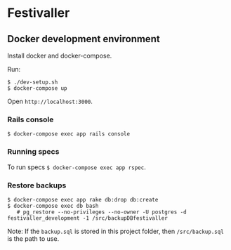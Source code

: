 # Festivaller

## Docker development environment

Install docker and docker-compose.

Run:

```
$ ./dev-setup.sh
$ docker-compose up
```

Open `http://localhost:3000`.

### Rails console

`$ docker-compose exec app rails console`

### Running specs

To run specs `$ docker-compose exec app rspec`.

### Restore backups

```
$ docker-compose exec app rake db:drop db:create
$ docker-compose exec db bash
   # pg_restore --no-privileges --no-owner -U postgres -d festivaller_development -1 /src/backupDBfestivaller
```

Note: If the `backup.sql` is stored in this project folder, then `/src/backup.sql` is the path to use.
